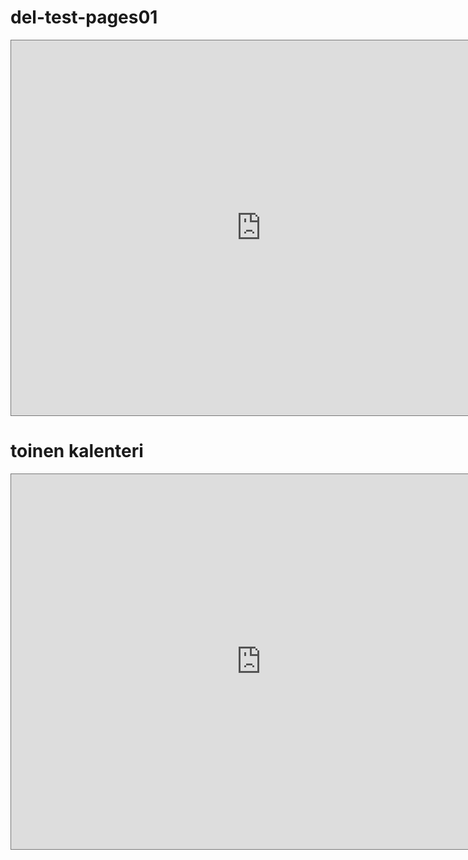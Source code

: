 # del-test-pages01

<iframe src="https://calendar.google.com/calendar/embed?height=600&wkst=2&bgcolor=%23ffffff&ctz=Europe%2FVienna&showPrint=0&showCalendars=1&title=WIESO%20Public%20Calendar&src=ODQwMGE0YzM5M2RmOWE0MDFjYzI1YmE1MTc4NzVmOGIyMzZlMjJmODI2MWY0ODY1ZDFkNDI3NDVmZjI5Mzc5NUBncm91cC5jYWxlbmRhci5nb29nbGUuY29t&color=%23C0CA33" style="border:solid 1px #777" width="800" height="600" frameborder="0" scrolling="no"></iframe>

# toinen kalenteri

<iframe src="https://calendar.google.com/calendar/embed?height=600&wkst=1&bgcolor=%23ffffff&ctz=Europe%2FVienna&src=ODQwMGE0YzM5M2RmOWE0MDFjYzI1YmE1MTc4NzVmOGIyMzZlMjJmODI2MWY0ODY1ZDFkNDI3NDVmZjI5Mzc5NUBncm91cC5jYWxlbmRhci5nb29nbGUuY29t&color=%23C0CA33" style="border:solid 1px #777" width="800" height="600" frameborder="0" scrolling="no"></iframe>
